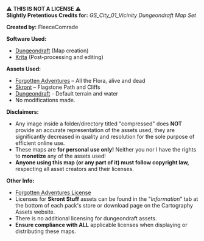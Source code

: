 ⚠️ **THIS IS NOT A LICENSE** ⚠️<br>
**Slightly Pretentious Credits for:** *GS_City_01_Vicinity Dungeondraft Map Set*

**Created by:** FleeceComrade

**Software Used:**
- [Dungeondraft](https://dungeondraft.net/) (Map creation)
- [Krita](https://krita.org/en/) (Post-processing and editing)

**Assets Used:**
- [Forgotten Adventures](https://www.forgotten-adventures.net/) – All the Flora, alive and dead
- [Skront](https://cartographyassets.com/creator/skront-stuff/) – Flagstone Path and Cliffs
- [Dungeondraft](https://dungeondraft.net/) - Default terrain and water
- No modifications made.

**Disclaimers:**
- Any image inside a folder/directory titled "compressed" does **NOT** provide an accurate representation of the assets used, they are significantly decreased in quality and resolution for the sole purpose of efficient online use.
- These maps are **for personal use only!** Neither you nor I have the rights to **monetize** any of the assets used!
- **Anyone using this map (or any part of it) must follow copyright law,** respecting all asset creators and their licenses.

**Other Info:**
- [Forgotten Adventures License](https://docs.google.com/document/d/1YVEXSHlePMtlD-CPAigBF_b_dX9AoLEDJt4mv0oVyvQ/edit?tab=t.0)
- Licenses for **Skront Stuff** assets can be found in the "_Information_" tab at the bottom of each pack's store or download page on the Cartography Assets website.
- There is no additional licensing for dungeondraft assets.
- **Ensure compliance with ALL** applicable licenses when displaying or distributing these maps.

